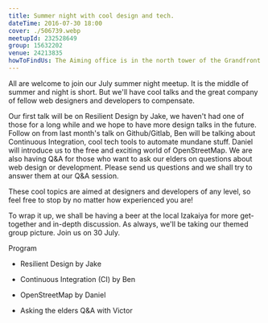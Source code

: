 ```yaml
---
title: Summer night with cool design and tech.
dateTime: 2016-07-30 18:00
cover: ./506739.webp
meetupId: 232528649
group: 15632202
venue: 24213835
howToFindUs: The Aiming office is in the north tower of the Grandfront Osaka building north of JR Osaka. Use the business elevator or the glass elevator beside the bridge to the south tower to get to the sky lobby in the 9F and take the elevator to the 18F.
---
```


All are welcome to join our July summer night meetup. It is the middle of summer and night is short. But we'll have cool talks and the great company of fellow web designers and developers to compensate.

Our first talk will be on Resilient Design by Jake, we haven't had one of those for a long while and we hope to have more design talks in the future. Follow on from last month's talk on Github/Gitlab, Ben will be talking about Continuous Integration, cool tech tools to automate mundane stuff. Daniel will introduce us to the free and exciting world of OpenStreetMap. We are also having Q&A for those who want to ask our elders on questions about web design or development. Please send us questions and we shall try to answer them at our Q&A session.

These cool topics are aimed at designers and developers of any level, so feel free to stop by no matter how experienced you are!

To wrap it up, we shall be having a beer at the local Izakaiya for more get-together and in-depth discussion. As always, we'll be taking our themed group picture. Join us on 30 July.

Program

* Resilient Design by Jake

* Continuous Integration (CI) by Ben

* OpenStreetMap by Daniel

* Asking the elders Q&A with Victor
